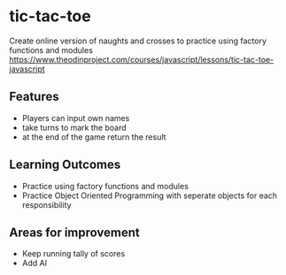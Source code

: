 # tic-tac-toe
Create online version of naughts and crosses to practice using factory functions and modules
https://www.theodinproject.com/courses/javascript/lessons/tic-tac-toe-javascript

## Features
* Players can input own names
* take turns to mark the board 
* at the end of the game return the result

## Learning Outcomes
* Practice using factory functions and modules
* Practice Object Oriented Programming with seperate objects for each responsibility

## Areas for improvement
* Keep running tally of scores
* Add AI